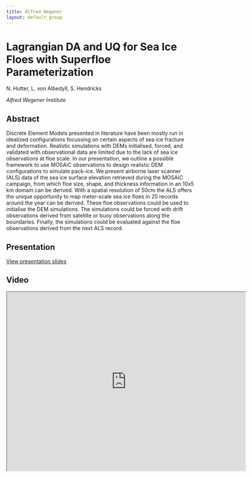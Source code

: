 ```yaml
---
title: Alfred Wegener
layout: default_group
---
```

# Lagrangian DA and UQ for Sea Ice Floes with Superfloe Parameterization
N. Hutter, L. von Albedyll, S. Hendricks

<i>Alfred Wegener Institute</i>

## Abstract
Discrete Element Models presented in literature have been mostly run in idealized configurations focussing on certain aspects of sea ice fracture and deformation. Realistic simulations with DEMs initialised, forced, and validated with observational data are limited due to the lack of sea ice observations at floe scale. In our presentation, we outline a possible framework to use MOSAiC observations to design realistic DEM configurations to simulate pack-ice. We present airborne laser scanner (ALS) data of the sea ice surface elevation retrieved during the MOSAiC campaign, from which floe size, shape, and thickness information in an 10x5 km domain can be derived. With a spatial resolution of 50cm the ALS offers the unique opportunity to map meter-scale sea ice floes in 25 records around the year can be derived. These floe observations could be used to initialise the DEM simulations. The simulations could be forced with drift observations derived from satellite or buoy observations along the boundaries. Finally, the simulations could be evaluated against the floe observations derived from the next ALS record.

## Presentation
<p><a href="https://drive.google.com/file/d/1KzXgDAKmPZJPZrgBoMt9W_ZPsidcTCBC/view?usp=sharing">View presentation slides</a></p>

## Video
<iframe src="https://drive.google.com/file/d/104TQtHnaXeFjl7g00bVarkL-E00wiXTx/preview" width="640" height="480"></iframe>

